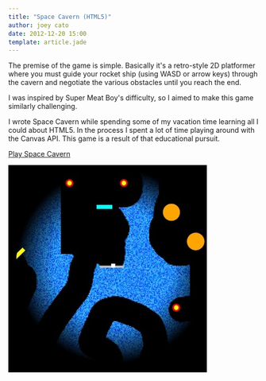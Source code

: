 ```yaml
---
title: "Space Cavern (HTML5)"
author: joey cato
date: 2012-12-20 15:00
template: article.jade
---
```


The premise of the game is simple. Basically it's a retro-style 2D platformer where you must guide your rocket ship (using WASD or arrow keys) through the cavern and negotiate the various obstacles until you reach the end. 

<span class="more"></span>

I was inspired by Super Meat Boy's difficulty, so I aimed to make this game similarly challenging.

I wrote Space Cavern while spending some of my vacation time learning all I could about HTML5. In the process I spent a lot of time playing around with the Canvas API. This game is a result of that educational pursuit.

[Play Space Cavern](http://gorch.com/html5/spacecavern/)

<a href="http://www.gorch.com/html5/spacecavern/"><img src="spacecavern.jpg" alt="play_spacecavern" style="width:400px"/></a>
